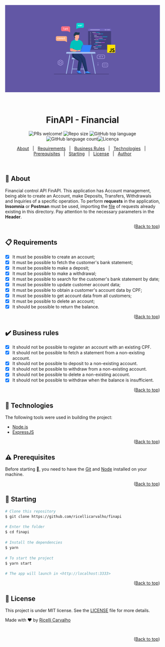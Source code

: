 <div align="center" id="top"> 
  <img src="./assets/banner.png" alt="Finapi" />

&#xa0;

</div>

<h1 align="center">FinAPI - Financial</h1>

<p align="center">
  <img src="https://img.shields.io/static/v1?label=PRs&message=welcome&color=04D361&labelColor=000000?color=04D361&style=for-the-badge" alt="PRs welcome!" />
<img  alt="Repo size"  src="https://img.shields.io/github/repo-size/ricellicarvalho/finapi?color=04D361&style=for-the-badge">
<img  alt="GitHub top language"  src="https://img.shields.io/github/languages/top/ricellicarvalho/finapi?color=04d361&style=for-the-badge"> <img  alt="GitHub language count"  src="https://img.shields.io/github/languages/count/ricellicarvalho/finapi?color=04d361&style=for-the-badge"><img alt="Licença" src="https://img.shields.io/github/license/ricellicarvalho/finapi?color=04d361&style=for-the-badge">

  <!-- <img alt="Github issues" src="https://img.shields.io/github/issues/ricellicarvalho/finapi?color=04d361&style=for-the-badge" /> -->

  <!-- <img alt="Github forks" src="https://img.shields.io/github/forks/ricellicarvalho/finapi?color=04d361&style=for-the-badge" /> -->

  <!-- <img alt="Github stars" src="https://img.shields.io/github/stars/ricellicarvalho/finapi?color=04d361&style=for-the-badge" /> -->


</p>



<p align="center">
  <a href="#dart-about">About</a> &#xa0; | &#xa0; 
  <a href="#clipboard-requirements">Requirements</a> &#xa0; | &#xa0;  
  <a href="#heavy_check_mark-business-rules">Business Rules</a> &#xa0; | &#xa0;
  <a href="#rocket-technologies">Technologies</a> &#xa0; | &#xa0;
  <a href="#warning-prerequisites">Prerequisites</a> &#xa0; | &#xa0;
  <a href="#checkered_flag-starting">Starting</a> &#xa0; | &#xa0;
  <a href="#memo-license">License</a> &#xa0; | &#xa0;
  <a href="https://github.com/ricellicarvalho" target="_blank">Author</a>
</p>

<br>

## :dart: About

Financial control API FinAPI. This application has Account management, being able to create an Account, make Deposits, Transfers, Withdrawals and Inquiries of a specific operation. To perform **requests** in the application, **Insomnia** or **Postman** must be used, importing the [file](insomnia_requests) of requests already existing in this directory.
Pay attention to the necessary parameters in the **Header**.

<p align="right">(<a href="#top">Back to top</a>)</p>

## :clipboard: Requirements

- [x] It must be possible to create an account;
- [x] It must be possible to fetch the customer's bank statement;
- [x] It must be possible to make a deposit;
- [x] It must be possible to make a withdrawal;
- [x] It must be possible to search for the customer's bank statement by date;
- [x] It must be possible to update customer account data;
- [x] It must be possible to obtain a customer's account data by CPF;
- [x] It must be possible to get account data from all customers;
- [x] It must be possible to delete an account;
- [x] It should be possible to return the balance.

<p align="right">(<a href="#top">Back to top</a>)</p>

## :heavy_check_mark: Business rules

- [x] It should not be possible to register an account with an existing CPF.
- [x] It should not be possible to fetch a statement from a non-existing account.
- [x] It should not be possible to deposit to a non-existing account.
- [x] It should not be possible to withdraw from a non-existing account.
- [x] It should not be possible to delete a non-existing account.
- [x] It should not be possible to withdraw when the balance is insufficient.

<p align="right">(<a href="#top">Back to top</a>)</p>

## :rocket: Technologies

The following tools were used in building the project:

- [Node.js](https://nodejs.org/en/)
- [ExpressJS](https://expressjs.com/pt-br/)

<p align="right">(<a href="#top">Back to top</a>)</p>

## :warning: Prerequisites

Before starting :checkered_flag:, you need to have the [Git](https://git-scm.com) and [Node](https://nodejs.org/en/) installed on your machine.

<p align="right">(<a href="#top">Back to top</a>)</p>

## :checkered_flag: Starting

```bash
# Clone this repository
$ git clone https://github.com/ricellicarvalho/finapi

# Enter the folder
$ cd finapi

# Install the dependencies
$ yarn

# To start the project
$ yarn start

# The app will launch in <http://localhost:3333>
```

<p align="right">(<a href="#top">Back to top</a>)</p>

## :memo: License

This project is under MIT license. See the [LICENSE](LICENSE.md) file for more details.

Made with :heart: by <a href="https://github.com/ricellicarvalho" target="_blank">Ricelli Carvalho</a>

&#xa0;

<p align="right">(<a href="#top">Back to top</a>)</p>